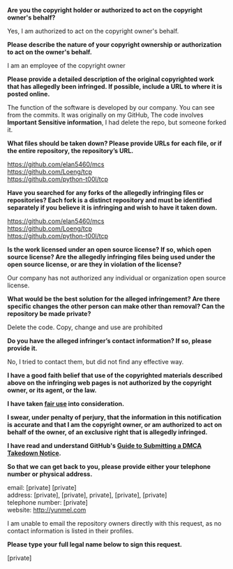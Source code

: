 **Are you the copyright holder or authorized to act on the copyright owner's behalf?**

Yes, I am authorized to act on the copyright owner's behalf.

**Please describe the nature of your copyright ownership or authorization to act on the owner's behalf.**

I am an employee of the copyright owner

**Please provide a detailed description of the original copyrighted work that has allegedly been infringed. If possible, include a URL to where it is posted online.**

The function of the software is developed by our company. You can see from the commits. It was originally on my GitHub, The code involves **Important Sensitive information**, I had delete the repo, but someone forked it.

**What files should be taken down? Please provide URLs for each file, or if the entire repository, the repository’s URL.**

https://github.com/elan5460/mcs  
https://github.com/Loeng/tcp  
https://github.com/python-t00l/tcp  

**Have you searched for any forks of the allegedly infringing files or repositories? Each fork is a distinct repository and must be identified separately if you believe it is infringing and wish to have it taken down.**

https://github.com/elan5460/mcs  
https://github.com/Loeng/tcp  
https://github.com/python-t00l/tcp  

**Is the work licensed under an open source license? If so, which open source license? Are the allegedly infringing files being used under the open source license, or are they in violation of the license?**

Our company has not authorized any individual or organization open source license.

**What would be the best solution for the alleged infringement? Are there specific changes the other person can make other than removal? Can the repository be made private?**

Delete the code.
Copy, change and use are prohibited

**Do you have the alleged infringer’s contact information? If so, please provide it.**

No, I tried to contact them, but did not find any effective way.

**I have a good faith belief that use of the copyrighted materials described above on the infringing web pages is not authorized by the copyright owner, or its agent, or the law.**

**I have taken <a href="https://www.lumendatabase.org/topics/22">fair use</a> into consideration.**

**I swear, under penalty of perjury, that the information in this notification is accurate and that I am the copyright owner, or am authorized to act on behalf of the owner, of an exclusive right that is allegedly infringed.**

**I have read and understand GitHub's <a href="https://docs.github.com/articles/guide-to-submitting-a-dmca-takedown-notice/">Guide to Submitting a DMCA Takedown Notice</a>.**

**So that we can get back to you, please provide either your telephone number or physical address.**

email: [private] [private]  
address: [private], [private], private], [private], [private]  
telephone number: [private]  
website: http://yunmel.com

I am unable to email the repository owners directly with this request, as no contact information is listed in their profiles.

**Please type your full legal name below to sign this request.**

[private]
